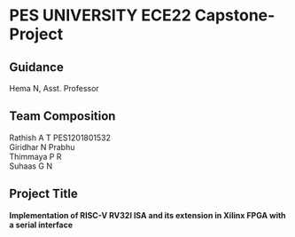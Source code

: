 # **PES UNIVERSITY ECE22** Capstone-Project 

## Guidance 
Hema N, Asst. Professor

## Team Composition
Rathish A T   PES1201801532  
Giridhar N Prabhu  
Thimmaya P R  
Suhaas G N  

## Project Title  
**Implementation of RISC-V RV32I ISA and its extension in Xilinx FPGA with a serial interface**
